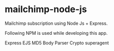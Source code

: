 # mailchimp-node-js

Mailchimp subscription using Node Js + Express.

Following NPM is used while developing this app.

Express
EJS
MD5
Body Parser
Crypto
superagent
